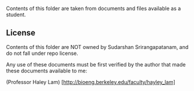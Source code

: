 Contents of this folder are taken from documents and files available as a student.

## License
Contents of this folder are NOT owned by Sudarshan Srirangapatanam, and do not fall under repo license.

Any use of these documents must be first verified by the author that made these documents available to me:

(Professor Haley Lam) [http://bioeng.berkeley.edu/faculty/hayley_lam]